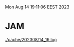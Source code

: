 Mon Aug 14 19:11:06 EEST 2023
# JAM
<a href='./cache/202308/14_19.log'>./cache/202308/14_19.log</a>
